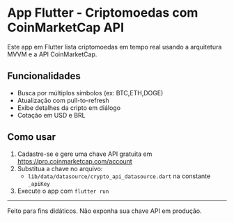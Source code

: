 
# App Flutter - Criptomoedas com CoinMarketCap API

Este app em Flutter lista criptomoedas em tempo real usando a arquitetura MVVM e a API CoinMarketCap.

## Funcionalidades
- Busca por múltiplos símbolos (ex: BTC,ETH,DOGE)
- Atualização com pull-to-refresh
- Exibe detalhes da cripto em diálogo
- Cotação em USD e BRL

## Como usar
1. Cadastre-se e gere uma chave API gratuita em https://pro.coinmarketcap.com/account
2. Substitua a chave no arquivo:
   - `lib/data/datasource/crypto_api_datasource.dart` na constante `_apiKey`
3. Execute o app com `flutter run`

---

Feito para fins didáticos. Não exponha sua chave API em produção.
